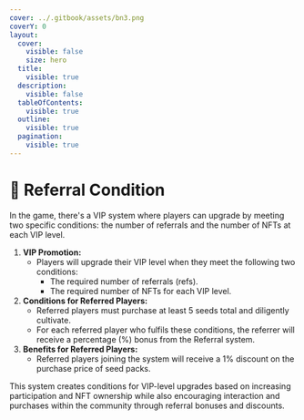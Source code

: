 ```yaml
---
cover: ../.gitbook/assets/bn3.png
coverY: 0
layout:
  cover:
    visible: false
    size: hero
  title:
    visible: true
  description:
    visible: false
  tableOfContents:
    visible: true
  outline:
    visible: true
  pagination:
    visible: true
---
```


# 🎯 Referral Condition

In the game, there's a VIP system where players can upgrade by meeting two specific conditions: the number of referrals and the number of NFTs at each VIP level.

1. **VIP Promotion:**
   * Players will upgrade their VIP level when they meet the following two conditions:
     * The required number of referrals (refs).
     * The required number of NFTs for each VIP level.
2. **Conditions for Referred Players:**
   * Referred players must purchase at least 5 seeds total and diligently cultivate.
   * For each referred player who fulfils these conditions, the referrer will receive a percentage (%) bonus from the Referral system.
3. **Benefits for Referred Players:**
   * Referred players joining the system will receive a 1% discount on the purchase price of seed packs.

This system creates conditions for VIP-level upgrades based on increasing participation and NFT ownership while also encouraging interaction and purchases within the community through referral bonuses and discounts.

